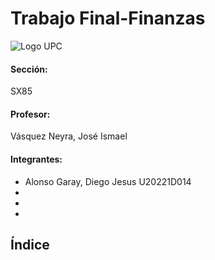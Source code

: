 # Trabajo Final-Finanzas

![Logo UPC](https://static.wikia.nocookie.net/logopedia/images/2/2d/UPC-Logo-Actual.png/revision/latest/scale-to-width-down/384?cb=20230305155749&path-prefix=es)

#### Sección:
SX85
#### Profesor: 
Vásquez Neyra, José Ismael
#### Integrantes:

- Alonso Garay, Diego Jesus U20221D014
-
-
-

## Índice
